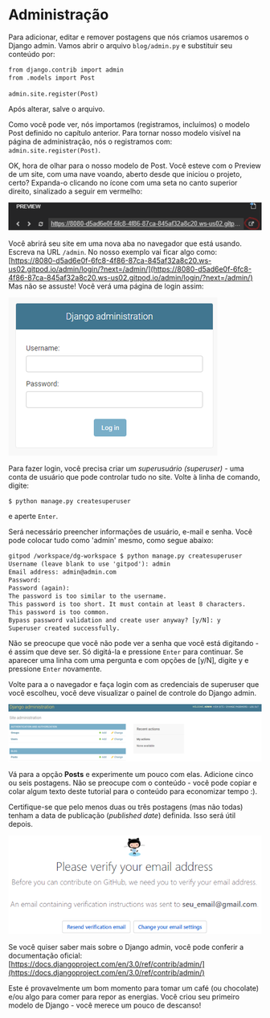# Administração

Para adicionar, editar e remover postagens que nós criamos usaremos o Django admin. Vamos abrir o arquivo `blog/admin.py` e substituir seu conteúdo por:

```text
from django.contrib import admin
from .models import Post

admin.site.register(Post)
```

Após alterar, salve o arquivo.

Como você pode ver, nós importamos \(registramos, incluímos\) o modelo Post definido no capítulo anterior. Para tornar nosso modelo visível na página de administração, nós o registramos com: `admin.site.register(Post)`.

OK, hora de olhar para o nosso modelo de Post. Você esteve com o Preview de um site, com uma nave voando, aberto desde que iniciou o projeto, certo? Expanda-o clicando no ícone com uma seta no canto superior direito, sinalizado  a seguir em vermelho:

![Barra de URL do preview do site](.gitbook/assets/image%20%2828%29.png)

Você abrirá seu site em uma nova aba no navegador que está usando. Escreva na URL `/admin`. No nosso exemplo vai ficar algo como: [https://8080-d5ad6e0f-6fc8-4f86-87ca-845af32a8c20.ws-us02.gitpod.io/admin/login/?next=/admin/](https://8080-d5ad6e0f-6fc8-4f86-87ca-845af32a8c20.ws-us02.gitpod.io/admin/login/?next=/admin/) Mas não se assuste! Você verá uma página de login assim:

![](.gitbook/assets/image%20%2831%29.png)

Para fazer login, você precisa criar um _superusuário \(superuser\)_ - uma conta de usuário que pode controlar tudo no site. Volte à linha de comando, digite:

```text
$ python manage.py createsuperuser
```

e aperte `Enter`.

Será necessário preencher informações de usuário, e-mail e senha. Você pode colocar tudo como 'admin' mesmo, como segue abaixo:

```text
gitpod /workspace/dg-workspace $ python manage.py createsuperuser
Username (leave blank to use 'gitpod'): admin
Email address: admin@admin.com
Password: 
Password (again): 
The password is too similar to the username.
This password is too short. It must contain at least 8 characters.
This password is too common.
Bypass password validation and create user anyway? [y/N]: y
Superuser created successfully.
```

Não se preocupe que você não pode ver a senha que você está digitando - é assim que deve ser. Só digitá-la e pressione `Enter` para continuar. Se aparecer uma linha com uma pergunta e com opções de \[y/N\], digite y e pressione `Enter` novamente.

Volte para a o navegador e faça login com as credenciais de superuser que você escolheu, você deve visualizar o painel de controle do Django admin.

![Tela de usu&#xE1;rio administrador do Django](.gitbook/assets/image%20%2825%29.png)

Vá para a opção **Posts** e experimente um pouco com elas. Adicione cinco ou seis postagens. Não se preocupe com o conteúdo - você pode copiar e colar algum texto deste tutorial para o conteúdo para economizar tempo :\).

Certifique-se que pelo menos duas ou três postagens \(mas não todas\) tenham a data de publicação \(_published date_\) definida. Isso será útil depois.

![Tela de adicionar postagens no Django](.gitbook/assets/image%20%286%29.png)

Se você quiser saber mais sobre o Django admin, você pode conferir a documentação oficial: [https://docs.djangoproject.com/en/3.0/ref/contrib/admin/](https://docs.djangoproject.com/en/3.0/ref/contrib/admin/)

Este é provavelmente um bom momento para tomar um café \(ou chocolate\) e/ou algo para comer para repor as energias. Você criou seu primeiro modelo de Django - você merece um pouco de descanso!

